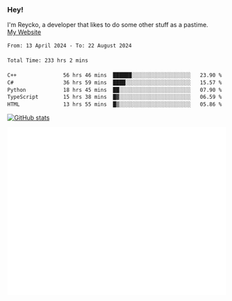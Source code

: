### Hey!
I'm Reycko, a developer that likes to do some other stuff as a pastime.  
[My Website](https://reycko.root.sx)

<!--START_SECTION:wakasection-->

```txt
From: 13 April 2024 - To: 22 August 2024

Total Time: 233 hrs 2 mins

C++               56 hrs 46 mins  ██████░░░░░░░░░░░░░░░░░░░   23.90 %
C#                36 hrs 59 mins  ████░░░░░░░░░░░░░░░░░░░░░   15.57 %
Python            18 hrs 45 mins  ██░░░░░░░░░░░░░░░░░░░░░░░   07.90 %
TypeScript        15 hrs 38 mins  █▓░░░░░░░░░░░░░░░░░░░░░░░   06.59 %
HTML              13 hrs 55 mins  █▒░░░░░░░░░░░░░░░░░░░░░░░   05.86 %
```

<!--END_SECTION:wakasection-->

[![GitHub stats](https://github-readme-stats.vercel.app/api?username=Reycko&show_icons=true&theme=dark&hide_title=true&count_private=true)](https://github.com/anuraghazra/github-readme-stats)

![Metrics](/github-metrics.svg)
